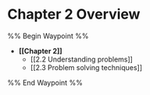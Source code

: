 # Chapter 2 Overview

%% Begin Waypoint %%
- **[[Chapter 2]]**
	- [[2.2 Understanding problems]]
	- [[2.3 Problem solving techniques]]

%% End Waypoint %%
